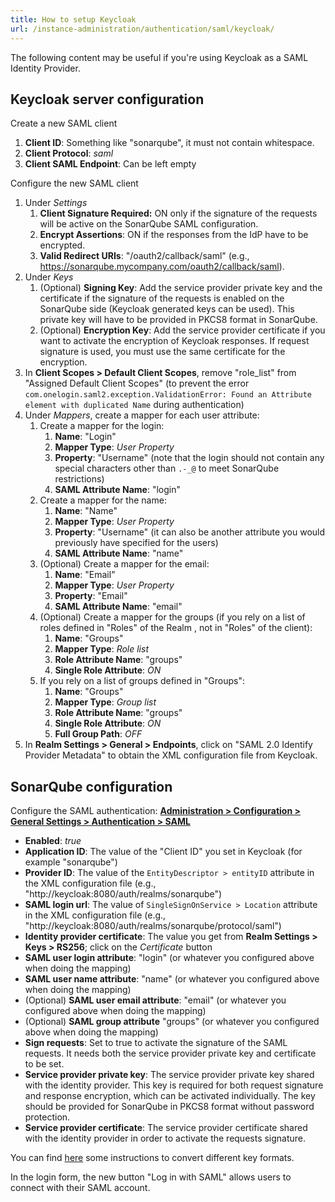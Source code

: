 ```yaml
---
title: How to setup Keycloak
url: /instance-administration/authentication/saml/keycloak/
---
```


The following content may be useful if you're using Keycloak as a SAML Identity Provider.

## Keycloak server configuration
Create a new SAML client

1. **Client ID**: Something like "sonarqube", it must not contain whitespace.
1. **Client Protocol**: *saml*
1. **Client SAML Endpoint**: Can be left empty

Configure the new SAML client

1. Under *Settings*
    1. **Client Signature Required:** ON only if the signature of the requests will be active on the SonarQube SAML configuration.
    1. **Encrypt Assertions**: ON if the responses from the IdP have to be encrypted.
    1. **Valid Redirect URIs**: "<Your SonarQube URL>/oauth2/callback/saml" (e.g., https://sonarqube.mycompany.com/oauth2/callback/saml).
1. Under *Keys*
    1. (Optional) **Signing Key**: Add the service provider private key and the certificate if the signature of the requests is enabled on the SonarQube side (Keycloak generated keys can be used). This private key will have to be provided in PKCS8 format in SonarQube.
    1. (Optional) **Encryption Key**: Add the service provider certificate if you want to activate the encryption of Keycloak responses. If request signature is used, you must use the same certificate for the encryption.
1. In **Client Scopes > Default Client Scopes**, remove "role_list" from "Assigned Default Client Scopes" (to prevent the error `com.onelogin.saml2.exception.ValidationError: Found an Attribute element with duplicated Name` during authentication)
1. Under *Mappers*, create a mapper for each user attribute:
    1. Create a mapper for the login:
        1. **Name**: "Login"
        1. **Mapper Type**: *User Property*
        1. **Property**: "Username" (note that the login should not contain any special characters other than `.-_@` to meet SonarQube restrictions)
        1. **SAML Attribute Name**: "login"
    1. Create a mapper for the name:
        1. **Name**: "Name"
        1. **Mapper Type**: *User Property*
        1. **Property**: "Username" (it can also be another attribute you would previously have specified for the users)
        1. **SAML Attribute Name**: "name"
    1. (Optional) Create a mapper for the email:
        1. **Name**: "Email"
        1. **Mapper Type**: *User Property*
        1. **Property**: "Email"
        1. **SAML Attribute Name**: "email"
    1. (Optional) Create a mapper for the groups (if you rely on a list of roles defined in "Roles" of the Realm , not in "Roles" of the client):
        1. **Name**: "Groups"
        1. **Mapper Type**: *Role list*
        1. **Role Attribute Name**: "groups"
        1. **Single Role Attribute**: *ON*
    1. If you rely on a list of groups defined in "Groups":
        1. **Name**: "Groups"
        1. **Mapper Type**: *Group list*
        1. **Role Attribute Name**: "groups"
        1. **Single Role Attribute**: *ON*
        1. **Full Group Path**: *OFF*
1. In **Realm Settings > General > Endpoints**, click on "SAML 2.0 Identify Provider Metadata" to obtain the XML configuration file from Keycloak.

## SonarQube configuration
Configure the SAML authentication: **[Administration > Configuration > General Settings > Authentication > SAML](/#sonarqube-admin#/admin/settings?category=authentication)**

* **Enabled**: *true*
* **Application ID**: The value of the "Client ID" you set in Keycloak (for example "sonarqube")
* **Provider ID**: The value of the `EntityDescriptor > entityID` attribute in the XML configuration file (e.g., "http://keycloak:8080/auth/realms/sonarqube")
* **SAML login url**: The value of `SingleSignOnService > Location` attribute in the XML configuration file (e.g., "http://keycloak:8080/auth/realms/sonarqube/protocol/saml")
* **Identity provider certificate**: The value you get from **Realm Settings > Keys > RS256**; click on the *Certificate* button
* **SAML user login attribute**: "login" (or whatever you configured above when doing the mapping)
* **SAML user name attribute**: "name" (or whatever you configured above when doing the mapping)
* (Optional) **SAML user email attribute**: "email" (or whatever you configured above when doing the mapping)
* (Optional) **SAML group attribute** "groups" (or whatever you configured above when doing the mapping)
* **Sign requests**: Set to true to activate the signature of the SAML requests. It needs both the service provider private key and certificate to be set.
* **Service provider private key**: The service provider private key shared with the identity provider. This key is required for both request signature and response encryption, which can be activated individually. The key should be provided for SonarQube in PKCS8 format without password protection.
* **Service provider certificate**: The service provider certificate shared with the identity provider in order to activate the requests signature.

You can find [here](https://manpages.ubuntu.com/manpages/focal/man1/pkcs8.1ssl.html) some instructions to convert different key formats.

In the login form, the new button "Log in with SAML" allows users to connect with their SAML account.
